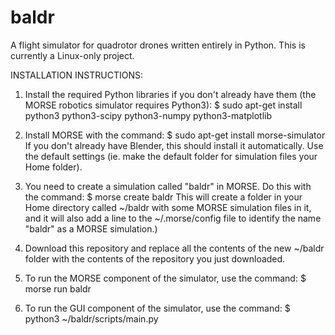 # baldr
A flight simulator for quadrotor drones written entirely in Python. This is currently a Linux-only project.

INSTALLATION INSTRUCTIONS:

1. Install the required Python libraries if you don't already have them (the MORSE robotics simulator requires Python3):
		$ sudo apt-get install python3 python3-scipy python3-numpy python3-matplotlib

2. Install MORSE with the command:
		$ sudo apt-get install morse-simulator
		 If you don't already have Blender, this should install it automatically. Use the default settings (ie. make the default folder for simulation files your Home folder).

3. You need to create a simulation called "baldr" in MORSE. Do this with the command:
		$ morse create baldr
		This will create a folder in your Home directory called ~/baldr with some MORSE simulation files in it, and it will also add a line to the ~/.morse/config file to identify the name "baldr" as a MORSE simulation.)

4. Download this repository and replace all the contents of the new ~/baldr folder with the contents of the repository you just downloaded.

5. To run the MORSE component of the simulator, use the command:
		$ morse run baldr

6. To run the GUI component of the simulator, use the command:
		$ python3 ~/baldr/scripts/main.py
